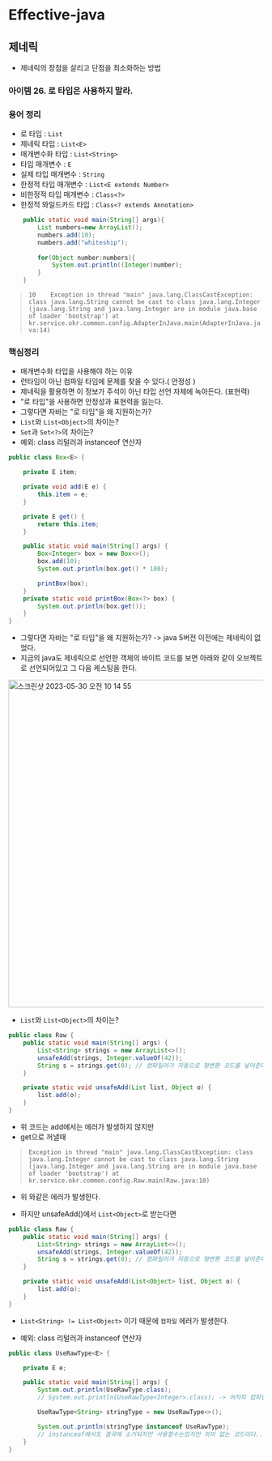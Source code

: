 # Effective-java
## 제네릭 
* 제네릭의 장점을 살리고 단점을 최소화하는 방법

### 아이템 26. 로 타입은 사용하지 말라.

### 용어 정리
* 로 타입 : `List`
* 제네릭 타입 : `List<E>`
* 매개변수화 타입 : `List<String>`
* 타입 매개변수 : `E`
* 실제 타입 매개변수 : `String`
* 한정적 타입 매개변수 : `List<E extends Number>`
* 비한정적 타입 매개변수 : `Class<?>`
* 한정적 와일드카드 타입 : `Class<? extends Annotation>`

```java
    public static void main(String[] args){
        List numbers=new ArrayList();
        numbers.add(10);
        numbers.add("whiteship");
    
        for(Object number:numbers){
            System.out.println((Integer)number);
        }
	}
```

> `10   
> Exception in thread "main" java.lang.ClassCastException: class java.lang.String cannot be cast to class java.lang.Integer (java.lang.String and java.lang.Integer are in module java.base of loader 'bootstrap')
at kr.service.okr.common.config.AdapterInJava.main(AdapterInJava.java:14)`  

### 핵심정리
* 매개변수화 타입을 사용해야 하는 이유
* 런타임이 아닌 컴파일 타임에 문제를 찾을 수 있다.( 안정성 )
* 제네릭을 활용하면 이 정보가 주석이 아닌 타입 선언 자체에 녹아든다. (표현력)
* "로 타입"을 사용하면 안정성과 표현력을 잃는다.
* 그렇다면 자바는 "로 타입"을 왜 지원하는가?
* `List`와 `List<Object>`의 차이는?
* `Set`과 `Set<?>`의 차이는?
* 예외: class 리털러과 instanceof 연산자


```java
public class Box<E> {

	private E item;

	private void add(E e) {
		this.item = e;
	}

	private E get() {
		return this.item;
	}

	public static void main(String[] args) {
		Box<Integer> box = new Box<>();
		box.add(10);
		System.out.println(box.get() * 100);

		printBox(box);
	}
	private static void printBox(Box<?> box) {
		System.out.println(box.get());
	}
}
```
* 그렇다면 자바는 "로 타입"을 왜 지원하는가? -> java 5버전 이전에는 제네릭이 없었다.
* 지금의 java도 제네릭으로 선언한 객체의 바이트 코드를 보면 아래와 같이 오브젝트로 선언되어있고 그 다음 케스팅을 한다.   

<img width="647" alt="스크린샷 2023-05-30 오전 10 14 55" src="https://github.com/JayPark7821/effective-java/assets/60100532/d8f565fa-bd7c-4594-a38d-a7ac1823ca0e">

* `List`와 `List<Object>`의 차이는?  

```java
public class Raw {
    public static void main(String[] args) {
        List<String> strings = new ArrayList<>();
        unsafeAdd(strings, Integer.valueOf(42));
        String s = strings.get(0); // 컴파일러가 자동으로 형변환 코드를 넣어준다.
    }

    private static void unsafeAdd(List list, Object o) {
        list.add(o);
    }
}
```
* 위 코드는 add에서는 에러가 발생하지 않지만
* get으로 꺼낼때  
> `Exception in thread "main" java.lang.ClassCastException: class java.lang.Integer cannot be cast to class java.lang.String (java.lang.Integer and java.lang.String are in module java.base of loader 'bootstrap')
at kr.service.okr.common.config.Raw.main(Raw.java:10)`
* 위 와같은 에러가 발생한다.  

    
* 하지만 unsafeAdd()에서 `List<Object>`로 받는다면

```java
public class Raw {
	public static void main(String[] args) {
		List<String> strings = new ArrayList<>();
		unsafeAdd(strings, Integer.valueOf(42));
		String s = strings.get(0); // 컴파일러가 자동으로 형변환 코드를 넣어준다.
	}

	private static void unsafeAdd(List<Object> list, Object o) {
		list.add(o);
	}
}
```
* `List<String> != List<Object>` 이기 때문에 `컴파일` 에러가 발생한다.

* 예외: class 리털러과 instanceof 연산자
```java
public class UseRawType<E> {

    private E e;

    public static void main(String[] args) {
        System.out.println(UseRawType.class);   
		// System.out.println(UseRawType<Integer>.class); -> 어차피 컴파일 타임에 소거되어 해당 클래스는 결국 없는 클래스.

        UseRawType<String> stringType = new UseRawType<>();

        System.out.println(stringType instanceof UseRawType);
		// instanceof에서도 결국에 소거되지만 사용할수는있지만 의미 없는 코드이다...
    }
}

```